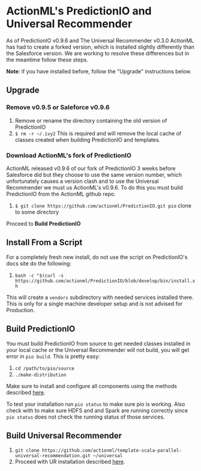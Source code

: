 # ActionML's PredictionIO and Universal Recommender

As of PredictionIO v0.9.6 and The Universal Recommender v0.3.0 ActionML has had to create a forked version, which is installed slightly differently than the Salesforce version. We are working to resolve these differences but in the meantime follow these steps.

**Note**: if you have installed before, follow the "Upgrade" instructions below.

## Upgrade

### Remove v0.9.5 or Saleforce v0.9.6

 1. Remove or rename the directory containing the old version of PredictionIO
 2. `$ rm -r ~/.ivy2` This is required and will remove the local cache of classes created when building PredictionIO and templates.
 
### Download ActionML's fork of PredictionIO

ActionML released v0.9.6 of our fork of PredictionIO 3 weeks before Salesforce did but they choose to use the same version number, which unfortunately causes a version clash and to use the Universal Recommender we must us ActionML's v0.9.6. To do this you must build PredictionIO from the ActionML github repo.

 1. `$ git clone https://github.com/actionml/PredictionIO.git pio` clone to some directory
 
Proceed to **Build PredictionIO**
 
## Install From a Script

For a completely fresh new install, do not use the script on PredictionIO's docs site do the following:

 1. `bash -c "$(curl -s https://github.com/actionml/PredictionIO/blob/develop/bin/install.sh`
 
This will create a `vendors` subdirectory with needed services installed there. This is only for a single machine developer setup and is not advised for Production.

## Build PredictionIO

You must build PredictionIO from source to get needed classes installed in your local cache or the Universal Recommender will not build, you will get error in `pio build`. This is pretty easy:

 1. `cd /path/to/pio/source`
 2. `./make-distribution`
 
Make sure to install and configure all components using the methods described [here](https://github.com/actionml/cluster-setup/blob/master/readme.md).

To test your installation run `pio status` to make sure pio is working. Also check with  to make sure HDFS and and Spark are running correctly since `pio status` does not check the running status of those services.
 
## Build Universal Recommender
 
  1. `git clone https://github.com/actionml/template-scala-parallel-universal-recommendation.git ~/universal`
  2. Proceed with UR installation described [here](https://github.com/actionml/template-scala-parallel-universal-recommendation#quick-start).